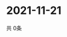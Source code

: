 # 2021-11-21
  共 0条

  <!-- BEGIN -->
  <!-- 最后更新时间Sun Nov 21 2021 18:03:49 GMT+0000 (Coordinated Universal Time) -->
  
  <!-- END -->
  
  